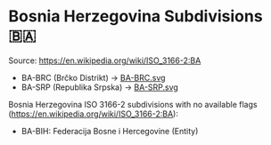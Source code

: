 # Bosnia Herzegovina Subdivisions 🇧🇦

Source: https://en.wikipedia.org/wiki/ISO_3166-2:BA

* BA-BRC (Brčko Distrikt) -> [BA-BRC.svg](https://github.com/amckenna41/iso3166-flag-icons/blob/main/iso3166-2-icons/BA/BA-BRC.svg)
* BA-SRP (Republika Srpska) -> [BA-SRP.svg](https://github.com/amckenna41/iso3166-flag-icons/blob/main/iso3166-2-icons/BA/BA-SRP.svg)

Bosnia Herzegovina ISO 3166-2 subdivisions with no available flags (https://en.wikipedia.org/wiki/ISO_3166-2:BA):

* BA-BIH: Federacija Bosne i Hercegovine (Entity)